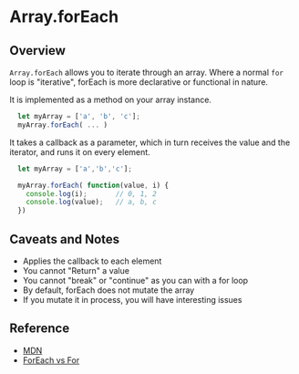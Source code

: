 # Array.forEach

## Overview

`Array.forEach` allows you to iterate through an array. Where a normal `for` loop is "iterative", forEach is more declarative or functional in nature.

It is implemented as a method on your array instance.

```javascript
  let myArray = ['a', 'b', 'c'];
  myArray.forEach( ... )
```

It takes a callback as a parameter, which in turn receives the value and the iterator, and runs it on every element.

```javascript
  let myArray = ['a','b','c'];

  myArray.forEach( function(value, i) {
    console.log(i);       // 0, 1, 2
    console.log(value);   // a, b, c
  })
```

## Caveats and Notes

- Applies the callback to each element
- You cannot "Return" a value
- You cannot "break" or "continue" as you can with a for loop
- By default, forEach does not mutate the array
- If you mutate it in process, you will have interesting issues

## Reference

- [MDN](https://developer.mozilla.org/en-US/docs/Web/JavaScript/Reference/Global_Objects/Array/forEach)
- [ForEach vs For](https://codeburst.io/javascript-the-difference-between-foreach-and-for-in-992db038e4c2)
